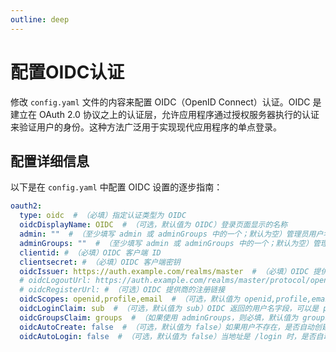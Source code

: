 ```yaml
---
outline: deep
---
```

# 配置OIDC认证

修改 `config.yaml` 文件的内容来配置 OIDC（OpenID Connect）认证。OIDC 是建立在 OAuth 2.0 协议之上的认证层，允许应用程序通过授权服务器执行的认证来验证用户的身份。这种方法广泛用于实现现代应用程序的单点登录。

## 配置详细信息

以下是在 `config.yaml` 中配置 OIDC 设置的逐步指南：

```yaml
oauth2:
  type: oidc  # （必填）指定认证类型为 OIDC
  oidcDisplayName: OIDC  # （可选，默认值为 OIDC）登录页面显示的名称
  admin: ""  # （至少填写 admin 或 adminGroups 中的一个；默认为空）管理员用户名，用逗号分隔。列在此处的用户被视为管理员
  adminGroups: ""  # （至少填写 admin 或 adminGroups 中的一个；默认为空）管理员组，用逗号分隔。属于这些组的用户被视为管理员。如果不使用组管理，可以省略此项
  clientid: # （必填）OIDC 客户端 ID
  clientsecret: # （必填）OIDC 客户端密钥
  oidcIssuer: https://auth.example.com/realms/master  # （必填）OIDC 提供商的 issuer URL，可以从您的OIDC 提供商处获取
  # oidcLogoutUrl: https://auth.example.com/realms/master/protocol/openid-connect/logout  # （因 bug 目前不能使用）
  # oidcRegisterUrl: # （可选）OIDC 提供商的注册链接
  oidcScopes: openid,profile,email  # （可选，默认值为 openid,profile,email ）OIDC 请求的 scope，用逗号分隔
  oidcLoginClaim: sub  # （可选，默认值为 sub）OIDC 返回的用户名字段，可以是 preferred_username、sub 或email
  oidcGroupsClaim: groups  # （如果使用 adminGroups，则必填，默认值为 groups ）OIDC 返回的用户组信息字段，可以是 groups 或 roles
  oidcAutoCreate: false  # （可选，默认值为 false）如果用户不存在，是否自动创建用户
  oidcAutoLogin: false  # （可选，默认值为 false）当地址是 /login 时，是否自动跳转到OIDC登录页面
```